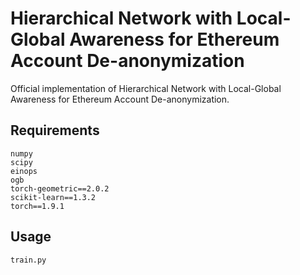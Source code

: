 # Hierarchical Network with Local-Global Awareness for Ethereum Account De-anonymization


Official implementation of Hierarchical Network with Local-Global Awareness for Ethereum Account De-anonymization.

## Requirements

```
numpy
scipy
einops
ogb
torch-geometric==2.0.2
scikit-learn==1.3.2
torch==1.9.1
```


## Usage

```
train.py
```


